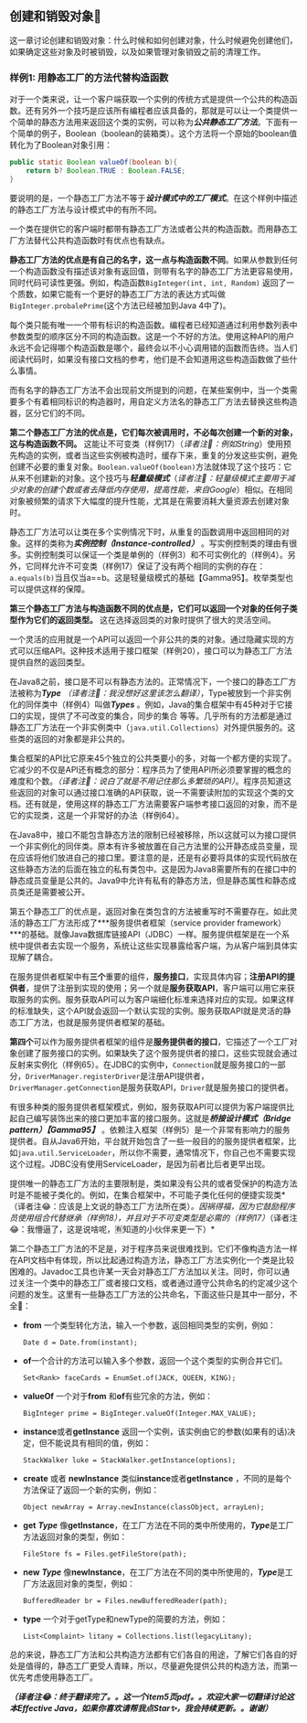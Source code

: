 ## 创建和销毁对象🍔

​    这一章讨论创建和销毁对象：什么时候和如何创建对象，什么时候避免创建他们，如果确定这些对象及时被销毁，以及如果管理对象销毁之前的清理工作。

### 样例1: 用静态工厂的方法代替构造函数

​    对于一个类来说，让一个客户端获取一个实例的传统方式是提供一个公共的构造函数。还有另外一个技巧是应该所有编程者应该具备的，那就是可以让一个类提供一个简单的静态方法用来返回这个类的实例，可以称为***公共静态工厂方法***。下面有一个简单的例子，Boolean（boolean的装箱类）。这个方法将一个原始的boolean值转化为了Boolean对象引用：

```java
public static Boolean valueOf(boolean b){
  	return b? Boolean.TRUE : Boolean.FALSE;
}
```

​    要说明的是，一个静态工厂方法不等于***设计模式中的工厂模式***。在这个样例中描述的静态工厂方法与设计模式中的有所不同。

  一个类在提供它的客户端时都带有静态工厂方法或者公共的构造函数。而用静态工厂方法替代公共构造函数时有优点也有缺点。

  **静态工厂方法的优点是有自己的名字，这一点与构造函数不同**。如果从参数到任何一个构造函数没有描述该对象有返回值，则带有名字的静态工厂方法更容易使用，同时代码可读性更强。例如，构造函数`BigInteger(int, int, Random)`  返回了一个质数，如果它能有一个更好的静态工厂方法的表达方式叫做`BigInteger.probalePrime`(这个方法已经被加到Java 4中了)。

​    每个类只能有唯一一个带有标识的构造函数。编程者已经知道通过利用参数列表中参数类型的顺序区分不同的构造函数。这是一个不好的方法。使用这种API的用户永远不会记得哪个构造函数是哪个，最终会以不小心调用错的函数而告终。当人们阅读代码时，如果没有接口文档的参考，他们是不会知道用这些构造函数做了些什么事情。

  而有名字的静态工厂方法不会出现前文所提到的问题，在某些案例中，当一个类需要多个有着相同标识的构造器时，用自定义方法名的静态工厂方法去替换这些构造器，区分它们的不同。

​    **第二个静态工厂方法的优点是，它们每次被调用时，不必每次创建一个新的对象，这与构造函数不同。** 这能让不可变类（样例17）（*译者注🍗：例如String*）使用预先构造的实例，或者当这些实例被构造时，缓存下来，重复的分发这些实例，避免创建不必要的重复对象。`Boolean.valueOf(boolean)`方法就体现了这个技巧：它从来不创建新的对象。这个技巧与***轻量级模式***（*译者注🍗：轻量级模式主要用于减少对象的创建个数或者去降低内存使用，提高性能，来自Google*）相似。在相同对象被频繁的请求下大幅度的提升性能，尤其是在需要消耗大量资源去创建对象时。

​    静态工厂方法可以让类在多个实例情况下时，从重复的函数调用中返回相同的对象。这样的类称为***实例控制（Instance-controlled）*** 。写实例控制类的理由有很多。实例控制类可以保证一个类是单例的（样例3）和不可实例化的（样例4）。另外，它同样允许不可变类（样例17）保证了没有两个相同的实例的存在：`a.equals(b)`当且仅当a==b。这是轻量级模式的基础【Gamma95】。枚举类型也可以提供这样的保障。

​    **第三个静态工厂方法与构造函数不同的优点是，它们可以返回一个对象的任何子类型作为它们的返回类型。** 这在选择返回类的对象时提供了很大的灵活空间。

  一个灵活的应用就是一个API可以返回一个非公共的类的对象。通过隐藏实现的方式可以压缩API。这种技术适用于接口框架（样例20），接口可以为静态工厂方法提供自然的返回类型。

​    在Java8之前，接口是不可以有静态方法的。正常情况下，一个接口的静态工厂方法被称为***Type*** *（译者注🍗：我没想好这里该怎么翻译）*，Type被放到一个非实例化的同伴类中（样例4）叫做***Types*** 。例如，Java的集合框架中有45种对于它接口的实现，提供了不可改变的集合，同步的集合 等等。几乎所有的方法都是通过静态工厂方法在一个非实例类中（`java.util.Collections`）对外提供服务的。这些类的返回的对象都是非公共的。

​    集合框架的API比它原来45个独立的公共类要小的多，对每一个都方便的实现了。它减少的不仅是API还有概念的部分：程序员为了使用API所必须要掌握的概念的难度和个数。*（译者注🍗：说白了就是不用记住那么多繁琐的API）*。程序员知道这些返回的对象可以通过接口准确的API获取，说一不需要读附加的实现这个类的文档。还有就是，使用这样的静态工厂方法需要客户端参考接口返回的对象，而不是它的实现类，这是一个非常好的办法（样例64）。

​    在Java8中，接口不能包含静态方法的限制已经被移除，所以这就可以为接口提供一个非实例化的同伴类。原本有许多被放置在自己方法里的公开静态成员变量，现在应该将他们放进自己的接口里。要注意的是，还是有必要将具体的实现代码放在这些静态方法的后面在独立的私有类包中。这是因为Java8需要所有的在接口中的静态成员变量是公共的。Java9中允许有私有的静态方法，但是静态属性和静态成员类还是需要被公开。

​    第五个静态工厂的优点是，返回对象在类包含的方法被重写时不需要存在。如此灵活的静态工厂方法形成了***服务提供者框架（service provider framework）***的基础。就像Java数据库链接API（JDBC）一样。服务提供框架是在一个系统中提供者去实现一个服务，系统让这些实现暴露给客户端，为从客户端到具体实现解了耦合。

​	在服务提供者框架中有**三个**重要的组件，**服务接口**，实现具体内容；**注册API的提供者**，提供了注册到实现的使用；另一个就是**服务获取API**，客户端可以用它来获取服务的实例。服务获取API可以为客户端细化标准来选择对应的实现。如果这样的标准缺失，这个API就会返回一个默认实现的实例。服务获取API就是灵活的静态工厂方法，也就是服务提供者框架的基础。

​	**第四个**可以作为服务提供者框架的组件是**服务提供者的接口**，它描述了一个工厂对象创建了服务接口的实例。如果缺失了这个服务提供者的接口，这些实现就会通过反射来实例化（样例65）。在JDBC的实例中，`Connection`就是服务接口的一部分，`DriverManager.registerDriver`是注册API提供者，`DriverManager.getConnection`是服务获取API，`Driver`就是服务接口的提供者。

​	有很多种类的服务提供者框架模式，例如，服务获取API可以提供为客户端提供比起自己编写装饰出来的接口更加丰富的接口服务。这就是***桥接设计模式（Bridge pattern）【Gamma95】*** 。依赖注入框架（样例5）是一个非常有影响力的服务提供者。自从Java6开始，平台就开始包含了一些一般目的的服务提供者框架，比如`java.util.ServiceLoader`，所以你不需要，通常情况下，你自己也不需要实现这个过程。JDBC没有使用ServiceLoader，是因为前者比后者更早出现。

​	提供唯一的静态工厂方法的主要限制是，类如果没有公共的或者受保护的构造方法时是不能被子类化的。例如，在集合框架中，不可能子类化任何的便捷实现类*（译者注😂：应该是上文说的静态工厂方法所在类）*。因祸得福，因为它鼓励程序员使用组合代替继承（样例18），并且对于不可变类型是必需的（样例17）*（译者注😂：我懵逼了，这是说啥呢，🈶️知道的小伙伴来更一下）*

​	第二个静态工厂方法的不足是，对于程序员来说很难找到。它们不像构造方法一样在API文档中有体现，所以比起通过构造方法，静态工厂方法实例化一个类是比较困难的。Javadoc工具也许某一天会对静态工厂方法加以关注。同时，你可以通过关注一个类中的静态工厂或者接口文档，或者通过遵守公共命名的约定减少这个问题的发生。这里有一些静态工厂方法的公共命名，下面这些只是其中一部分，不全🙈：

* **from** 一个类型转化方法，输入一个参数，返回相同类型的实例，例如：

  `Date d = Date.from(instant);`

* **of**一个合计的方法可以输入多个参数，返回一个这个类型的实例合并它们。

  `Set<Rank> faceCards = EnumSet.of(JACK, QUEEN, KING);`

* **valueOf** 一个对于**from** 和**of**有些冗余的方法，例如：

  `BigInteger prime = BigInteger.valueOf(Integer.MAX_VALUE);`

* **instance**或者**getInstance** 返回一个实例，该实例由它的参数(如果有的话)决定，但不能说具有相同的值，例如：

  `StackWalker luke = StackWalker.getInstance(options);`

* **create** 或者 **newInstance** 类似**instance**或者**getInstance** ，不同的是每个方法保证了返回一个新的实例，例如：

  `Object newArray = Array.newInstance(classObject, arrayLen);`

* **get** ***Type*** 像**getInstance**，在工厂方法在不同的类中所使用的，***Type***是工厂方法返回对象的类型，例如：

  `FileStore fs = Files.getFileStore(path);`

* **new** ***Type*** 像**newInstance**，在工厂方法在不同的类中所使用的，***Type***是工厂方法返回对象的类型，例如：

  `BufferedReader br = Files.newBufferedReader(path);`

* **type** 一个对于getType和newType的简要的方法，例如：

  `List<Complaint> litany = Collections.list(legacyLitany);`

总的来说，静态工厂方法和公共构造方法都有它们各自的用途，了解它们各自的好处是值得的，静态工厂更受人青睐，所以，尽量避免提供公共的构造方法，而第一优先考虑使用静态工厂。



***（译者注😂：终于翻译完了。。这一个item5页pdf。。欢迎大家一切翻译讨论这本Effective Java，如果你喜欢请帮我点Star✨，我会持续更新。。谢谢）***

